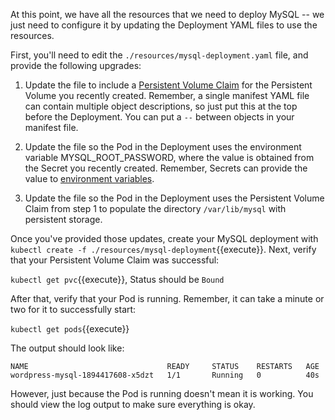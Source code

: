 At this point, we have all the resources that we need to deploy MySQL -- we just need to configure it by updating the Deployment YAML files to use the resources.


First, you'll need to edit the `./resources/mysql-deployment.yaml` file, and provide the following upgrades:

1. Update the file to include a [Persistent Volume Claim](https://kubernetes.io/docs/tasks/configure-pod-container/configure-persistent-volume-storage/) for the Persistent Volume you recently created. Remember, a single manifest YAML file can contain multiple object descriptions, so just put this at the top before the Deployment. You can put a `--` between objects in your manifest file.

2. Update the file so the Pod in the Deployment uses the environment variable MYSQL_ROOT_PASSWORD, where the value is obtained from the Secret you recently created. Remember, Secrets can provide the value to [environment variables](https://kubernetes.io/docs/concepts/configuration/secret/).

3. Update the file so the Pod in the Deployment uses the Persistent Volume Claim from step 1 to populate the directory `/var/lib/mysql` with persistent storage.

Once you've provided those updates, create your MySQL deployment with `kubectl create -f ./resources/mysql-deployment`{{execute}}. Next, verify that your Persistent Volume Claim was successful:

`kubectl get pvc`{{execute}}, Status should be `Bound`

After that, verify that your Pod is running. Remember, it can take a minute or two for it to successfully start:

`kubectl get pods`{{execute}}

The output should look like:

```
NAME                               READY     STATUS    RESTARTS   AGE
wordpress-mysql-1894417608-x5dzt   1/1       Running   0          40s
```

However, just because the Pod is running doesn't mean it is working. You should view the log output to make sure everything is okay.